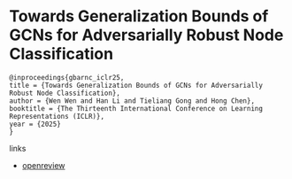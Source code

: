 # Towards Generalization Bounds of GCNs for Adversarially Robust Node Classification

```
@inproceedings{gbarnc_iclr25,
title = {Towards Generalization Bounds of GCNs for Adversarially Robust Node Classification},
author = {Wen Wen and Han Li and Tieliang Gong and Hong Chen},
booktitle = {The Thirteenth International Conference on Learning Representations (ICLR)},
year = {2025}
}
```

links
- [openreview](https://openreview.net/forum?id=cp3aW7C5tD)
